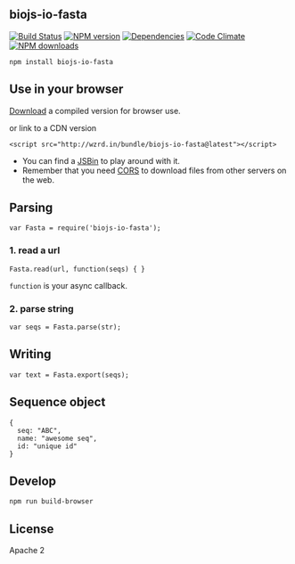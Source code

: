 biojs-io-fasta
----------------

[![Build Status](https://drone.io/github.com/greenify/biojs-io-fasta/status.png)](https://drone.io/github.com/biojs/biojs-io-fasta/latest)
[![NPM version](http://img.shields.io/npm/v/biojs-io-fasta.svg)](https://www.npmjs.org/package/biojs-io-fasta)
[![Dependencies](https://david-dm.org/greenify/biojs-io-fasta.png)](https://david-dm.org/biojs/biojs-io-fasta)
[![Code Climate](https://codeclimate.com/github/greenify/biojs-io-fasta/badges/gpa.svg)](https://codeclimate.com/github/biojs/biojs-io-fasta)
[![NPM downloads](http://img.shields.io/npm/dm/biojs-io-fasta.svg)](https://www.npmjs.org/package/biojs-io-fasta)

```
npm install biojs-io-fasta
```

Use in your browser
-------------------

[Download](https://drone.io/github.com/greenify/biojs-io-fasta/files) a compiled version for browser use.

or link to a CDN version

```
<script src="http://wzrd.in/bundle/biojs-io-fasta@latest"></script>
```

* You can find a [JSBin](http://jsbin.com/soyoxexenaze/1/edit) to play around with it.
* Remember that you need [CORS](http://en.wikipedia.org/wiki/Cross-origin_resource_sharing) to download files from other servers on the web.

Parsing
------

```
var Fasta = require('biojs-io-fasta');
```

### 1. read a url

```
Fasta.read(url, function(seqs) { }
```

`function` is your async callback.

### 2. parse string

```
var seqs = Fasta.parse(str);
```

Writing
------

```
var text = Fasta.export(seqs);
```

Sequence object
---------------

```
{
  seq: "ABC",
  name: "awesome seq",
  id: "unique id"
}
```

Develop
--------

```
npm run build-browser
```

License
--------

Apache 2
